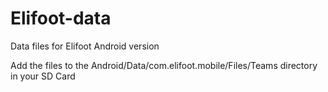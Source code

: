 Elifoot-data
============

Data files for Elifoot Android version

Add the files to the Android/Data/com.elifoot.mobile/Files/Teams directory in your SD Card